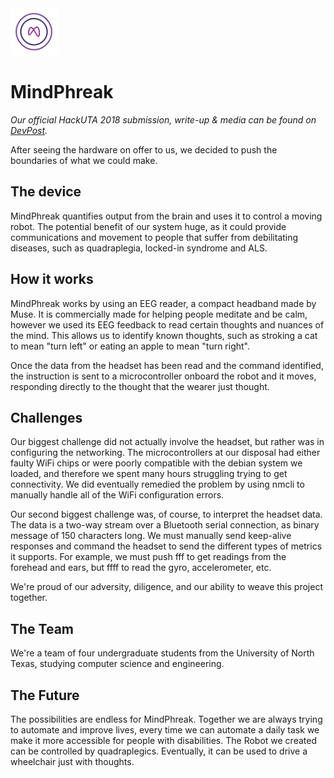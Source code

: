 <img src="https://raw.githubusercontent.com/sebastian-king/MindPhreak/master/MindPhreak.png" width="75"/>

# MindPhreak

*Our official HackUTA 2018 submission, write-up & media can be found on [DevPost](https://devpost.com/software/mindphreak).*

After seeing the hardware on offer to us, we decided to push the boundaries of what we could make.

## The device
MindPhreak quantifies output from the brain and uses it to control a moving robot. The potential benefit of our system huge, as it could provide communications and movement to people that suffer from debilitating diseases, such as quadraplegia, locked-in syndrome and ALS.

## How it works
MindPhreak works by using an EEG reader, a compact headband made by Muse. It is commercially made for helping people meditate and be calm, however we used its EEG feedback to read certain thoughts and nuances of the mind. This allows us to identify known thoughts, such as stroking a cat to mean "turn left" or eating an apple to mean "turn right".

Once the data from the headset has been read and the command identified, the instruction is sent to a microcontroller onboard the robot and it moves, responding directly to the thought that the wearer just thought.

## Challenges
Our biggest challenge did not actually involve the headset, but rather was in configuring the networking. The microcontrollers at our disposal had either faulty WiFi chips or were poorly compatible with the debian system we loaded, and therefore we spent many hours struggling trying to get connectivity. We did eventually remedied the problem by using nmcli to manually handle all of the WiFi configuration errors.

Our second biggest challenge was, of course, to interpret the headset data. The data is a two-way stream over a Bluetooth serial connection, as binary message of 150 characters long. We must manually send keep-alive responses and command the headset to send the different types of metrics it supports. For example, we must push fff to get readings from the forehead and ears, but ffff to read the gyro, accelerometer, etc.

We're proud of our adversity, diligence, and our ability to weave this project together.

## The Team
We're a team of four undergraduate students from the University of North Texas, studying computer science and engineering.

## The Future
The possibilities are endless for MindPhreak. Together we are always trying to automate and improve lives, every time we can automate a daily task we make it more accessible for people with disabilities. The Robot we created can be controlled by quadraplegics. Eventually, it can be used to drive a wheelchair just with thoughts. 

